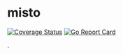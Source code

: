 # misto

[![Coverage Status](https://coveralls.io/repos/github/repejota/misto/badge.svg?branch=develop)](https://coveralls.io/github/repejota/misto?branch=develop) 
[![Go Report Card](https://goreportcard.com/badge/github.com/repejota/misto)](https://goreportcard.com/report/github.com/repejota/misto)

.